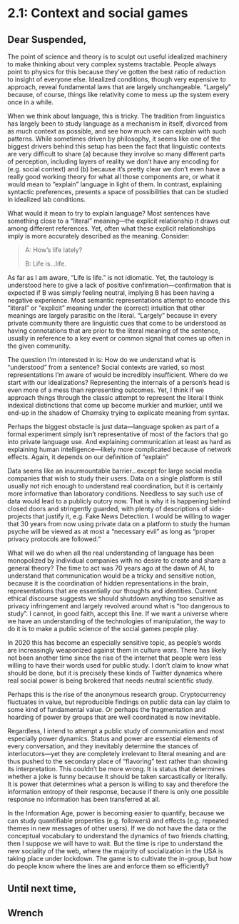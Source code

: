 # 2.1: Context and social games

## Dear Suspended,

The point of science and theory is to sculpt out useful idealized machinery to make thinking about very complex systems tractable. People always point to physics for this because they’ve gotten the best ratio of reduction to insight of everyone else. Idealized conditions, though very expensive to approach, reveal fundamental laws that are largely unchangeable. “Largely” because, of course, things like relativity come to mess up the system every once in a while.

When we think about language, this is tricky. The tradition from linguistics has largely been to study language as a mechanism in itself, divorced from as much context as possible, and see how much we can explain with such patterns. While sometimes driven by philosophy, it seems like one of the biggest drivers behind this setup has been the fact that linguistic contexts are very difficult to share (a) because they involve so many different parts of perception, including layers of reality we don’t have any encoding for (e.g. social context) and (b) because it’s pretty clear we don’t even have a really good working theory for what all those components are, or what it would mean to “explain” language in light of them. In contrast, explaining syntactic preferences, presents a space of possibilities that can be studied in idealized lab conditions.

What would it mean to try to explain language? Most sentences have something close to a “literal” meaning—the explicit relationship it draws out among different references. Yet, often what these explicit relationships imply is more accurately described as the meaning. Consider:

> A: How’s life lately?
>
> B: Life is…life.

As far as I am aware, “Life is life.” is not idiomatic. Yet, the tautology is understood here to give a lack of positive confirmation—confirmation that is expected if B was simply feeling neutral, implying B has been having a negative experience. Most semantic representations attempt to encode this “literal” or “explicit” meaning under the (correct) intuition that other meanings are largely parasitic on the literal. “Largely” because in every private community there are linguistic cues that come to be understood as having connotations that are prior to the literal meaning of the sentence, usually in reference to a key event or common signal that comes up often in the given community.

The question I’m interested in is: How do we understand what is “understood” from a sentence? Social contexts are varied, so most representations I’m aware of would be incredibly insufficient. Where do we start with our idealizations? Representing the internals of a person’s head is even more of a mess than representing outcomes. Yet, I think if we approach things through the classic attempt to represent the literal I think indexical distinctions that come up become murkier and murkier, until we end-up in the shadow of Chomsky trying to explicate meaning from syntax.

Perhaps the biggest obstacle is just data—language spoken as part of a formal experiment simply isn’t representative of most of the factors that go into private language use. And explaining communication at least as hard as explaining human intelligence—likely more complicated because of network effects. Again, it depends on our definition of “explain”

Data seems like an insurmountable barrier…except for large social media companies that wish to study their users. Data on a single platform is still usually not rich enough to understand real coordination, but it is certainly more informative than laboratory conditions. Needless to say such use of data would lead to a publicly outcry now. That is why it is happening behind closed doors and stringently guarded, with plenty of descriptions of side-projects that justify it, e.g. Fake News Detection. I would be willing to wager that 30 years from now using private data on a platform to study the human psyche will be viewed as at most a “necessary evil” as long as “proper privacy protocols are followed.”

What will we do when all the real understanding of language has been monopolized by individual companies with no desire to create and share a general theory? The time to act was 70 years ago at the dawn of AI, to understand that communication would be a tricky and sensitive notion, because it is the coordination of hidden representations in the brain, representations that are essentially our thoughts and identities. Current ethical discourse suggests we should shutdown anything too sensitive as privacy infringement and largely revolved around what is “too dangerous to study”. I cannot, in good faith, accept this line. If we want a universe where we have an understanding of the technologies of manipulation, the way to do it is to make a public science of the social games people play.

In 2020 this has become an especially sensitive topic, as people’s words are increasingly weaponized against them in culture wars. There has likely not been another time since the rise of the internet that people were less willing to have their words used for public study. I don’t claim to know what should be done, but it is precisely these kinds of Twitter dynamics where real social power is being brokered that needs neutral scientific study.

Perhaps this is the rise of the anonymous research group. Cryptocurrency fluctuates in value, but reproducible findings on public data can lay claim to some kind of fundamental value. Or perhaps the fragmentation and hoarding of power by groups that are well coordinated is now inevitable.

Regardless, I intend to attempt a public study of communication and most especially power dynamics. Status and power are essential elements of every conversation, and they inevitably determine the stances of interlocutors—yet they are completely irrelevant to literal meaning and are thus pushed to the secondary place of “flavoring” text rather than showing its interpretation. This couldn’t be more wrong. It is status that determines whether a joke is funny because it should be taken sarcastically or literally. It is power that determines what a person is willing to say and therefore the information entropy of their response, because if there is only one possible response no information has been transferred at all.

In the Information Age, power is becoming easier to quantify, because we can study quantifiable properties (e.g. followers) and effects (e.g. repeated themes in new messages of other users). If we do not have the data or the conceptual vocabulary to understand the dynamics of two friends chatting, then I suppose we will have to wait. But the time is ripe to understand the new sociality of the web, where the majority of socialization in the USA is taking place under lockdown. The game is to cultivate the in-group, but how do people know where the lines are and enforce them so efficiently?

## Until next time,
## Wrench
